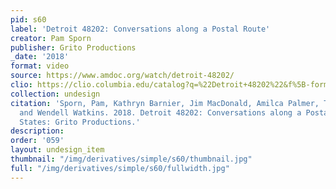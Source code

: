 ```yaml
---
pid: s60
label: 'Detroit 48202: Conversations along a Postal Route'
creator: Pam Sporn
publisher: Grito Productions
_date: '2018'
format: video
source: https://www.amdoc.org/watch/detroit-48202/
clio: https://clio.columbia.edu/catalog?q=%22Detroit+48202%22&f%5B-format%5D%5B%5D=FOIA+Document&f%5Bformat%5D%5B%5D=Video&search_field=all_fields&commit=Search
collection: undesign
citation: 'Sporn, Pam, Kathryn Barnier, Jim MacDonald, Amilca Palmer, Tom Phillips,
  and Wendell Watkins. 2018. Detroit 48202: Conversations along a Postal Route. United
  States: Grito Productions.'
description:
order: '059'
layout: undesign_item
thumbnail: "/img/derivatives/simple/s60/thumbnail.jpg"
full: "/img/derivatives/simple/s60/fullwidth.jpg"
---
```

